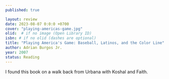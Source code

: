 ```yaml
---
published: true

layout: review
date: 2023-08-07 0:0:0 +0700
cover: "playing-americas-game.jpg"
olid:  # if no image (Open Library ID)
isbn: # if no olid (dashes are optional)
title: "Playing America's Game: Baseball, Latinos, and the Color Line"
author: Adrian Burgos Jr.
year: 2007
status: Reading
---
```

I found this book on a walk back from Urbana with Koshal and Faith.
